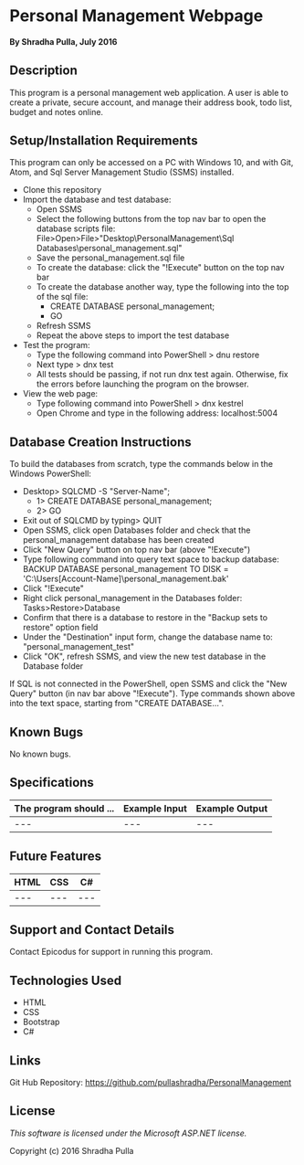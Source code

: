 # Personal Management Webpage

#### By Shradha Pulla, July 2016

## Description

This program is a personal management web application. A user is able to create a private, secure account, and manage their address book, todo list, budget and notes online.

## Setup/Installation Requirements

This program can only be accessed on a PC with Windows 10, and with Git, Atom, and Sql Server Management Studio (SSMS) installed.

* Clone this repository
* Import the database and test database:
  * Open SSMS
  * Select the following buttons from the top nav bar to open the database scripts file: File>Open>File>"Desktop\PersonalManagement\Sql Databases\personal_management.sql"
  * Save the personal_management.sql file
  * To create the database: click the "!Execute" button on the top nav bar
  * To create the database another way, type the following into the top of the sql file:
    * CREATE DATABASE personal_management;
    * GO
  * Refresh SSMS
  * Repeat the above steps to import the test database
* Test the program:
  * Type the following command into PowerShell > dnu restore
  * Next type > dnx test
  * All tests should be passing, if not run dnx test again. Otherwise, fix the errors before launching the program on the browser.
* View the web page:
  * Type following command into PowerShell > dnx kestrel
  * Open Chrome and type in the following address: localhost:5004

## Database Creation Instructions

To build the databases from scratch, type the commands below in the Windows PowerShell:
  * Desktop> SQLCMD -S "Server-Name";
    * 1> CREATE DATABASE personal_management;
    * 2> GO
  * Exit out of SQLCMD by typing> QUIT
  * Open SSMS, click open Databases folder and check that the personal_management database has been created
  * Click "New Query" button on top nav bar (above "!Execute")
  * Type following command into query text space to backup database: BACKUP DATABASE personal_management TO DISK = 'C:\Users\[Account-Name]\personal_management.bak'
  * Click "!Execute"
  * Right click personal_management in the Databases folder: Tasks>Restore>Database
  * Confirm that there is a database to restore in the "Backup sets to restore" option field
  * Under the "Destination" input form, change the database name to: "personal_management_test"
  * Click "OK", refresh SSMS, and view the new test database in the Database folder

If SQL is not connected in the PowerShell, open SSMS and click the "New Query" button (in nav bar above "!Execute"). Type commands shown above into the text space, starting from "CREATE DATABASE...".

## Known Bugs

No known bugs.

## Specifications

The program should ... | Example Input | Example Output
----- | ----- | -----
--- | --- | ---

## Future Features

HTML | CSS | C#
----- | ----- | -----
--- | --- | ---

## Support and Contact Details

Contact Epicodus for support in running this program.

## Technologies Used

* HTML
* CSS
* Bootstrap
* C#

## Links

Git Hub Repository: https://github.com/pullashradha/PersonalManagement

## License

*This software is licensed under the Microsoft ASP.NET license.*

Copyright (c) 2016 Shradha Pulla
